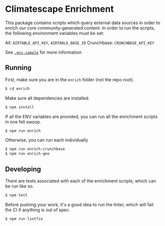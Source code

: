 # Climatescape Enrichment

This package contains scripts which query external data sources in order to
enrich our core community-generated content. In order to run the scripts, the
following environment variables must be set:

All: `AIRTABLE_API_KEY`, `AIRTABLE_BASE_ID`
Crunchbase: `CRUNCHBASE_API_KEY`

See [`.env.sample`](.env.sample) for more information

## Running

First, make sure you are in the `enrich` folder (not the repo root).

```bash
$ cd enrich
```

Make sure all dependencies are installed.

```bash
$ npm install
```

If all the ENV variables are provided, you can run all the enrichment scripts
in one fell swoop.

```bash
$ npm run enrich
```

Otherwise, you can run each individually

```bash
$ npm run enrich-crunchbase
$ npm run enrich-geo
```

## Developing

There are tests associated with each of the enrichment scripts, which can be
run like so.

```bash
$ npm test
```

Before pushing your work, it's a good idea to run the linter, which will fail
the CI if anything is out of spec.

```bash
$ npm run lintfix
```
